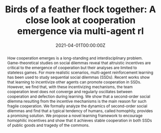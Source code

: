 ---
title: 'Birds of a feather flock together: A close look at cooperation emergence via multi-agent rl'

# Authors
# If you created a profile for a user (e.g. the default `admin` user), write the username (folder name) here
# and it will be replaced with their full name and linked to their profile.
authors:
  - admin
  - Tonghan Wang
  - Jiayuan Liu
  - Chi Han
  - Chongjie Zhang

# Author notes (optional)
author_notes:
  - 'Equal contribution'
  - 'Equal contribution'

date: '2021-04-01T00:00:00Z'
doi: ''

# Schedule page publish date (NOT publication's date).
publishDate: '2021-04-01T00:00:00Z'

# Publication type.
# Legend: 0 = Uncategorized; 1 = Conference paper; 2 = Journal article;
# 3 = Preprint / Working Paper; 4 = Report; 5 = Book; 6 = Book section;
# 7 = Thesis; 8 = Patent
publication_types: ['paper-conference']

# Publication name and optional abbreviated publication name.
publication: In *arXiv*
publication_short: In *arXiv preprint 2021*

abstract: How cooperation emerges is a long-standing and interdisciplinary problem. Game-theoretical studies on social dilemmas reveal that altruistic incentives are critical to the emergence of cooperation but their analyses are limited to stateless games. For more realistic scenarios, multi-agent reinforcement learning has been used to study sequential social dilemmas (SSDs). Recent works show that learning to incentivize other agents can promote cooperation in SSDs. However, we find that, with these incentivizing mechanisms, the team cooperation level does not converge and regularly oscillates between cooperation and defection during learning. We show that a second-order social dilemma resulting from the incentive mechanisms is the main reason for such fragile cooperation. We formally analyze the dynamics of second-order social dilemmas and find that a typical tendency of humans, called homophily, provides a promising solution. We propose a novel learning framework to encourage homophilic incentives and show that it achieves stable cooperation in both SSDs of public goods and tragedy of the commons.

# Summary. An optional shortened abstract.
summary: Use the idea of homophily to solve second-order social dilemmas.

tags: []

# Display this page in the Featured widget?
featured: false

# Custom links (uncomment lines below)
# links:
# - name: Custom Link
#   url: http://example.org

url_pdf: 'https://arxiv.org/pdf/2104.11455.pdf'
url_code: 'https://github.com/drdh/Homophily-MARL'
url_dataset: ''
url_poster: ''
url_project: 'https://sites.google.com/view/homophily'
url_slides: ''
url_source: ''
url_video: ''

# Featured image
# To use, add an image named `featured.jpg/png` to your page's folder.
image:
  caption: 'Homophily'
  focal_point: ''
  preview_only: false

# Associated Projects (optional).
#   Associate this publication with one or more of your projects.
#   Simply enter your project's folder or file name without extension.
#   E.g. `internal-project` references `content/project/internal-project/index.md`.
#   Otherwise, set `projects: []`.
# projects:
#   - example

# Slides (optional).
#   Associate this publication with Markdown slides.
#   Simply enter your slide deck's filename without extension.
#   E.g. `slides: "example"` references `content/slides/example/index.md`.
#   Otherwise, set `slides: ""`.
# slides: example
---